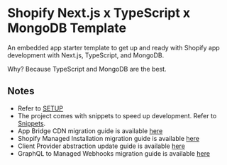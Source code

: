 # Shopify Next.js x TypeScript x MongoDB Template

An embedded app starter template to get up and ready with Shopify app development with Next.js, TypeScript, and MongoDB.

Why? Because TypeScript and MongoDB are the best.

## Notes

- Refer to [SETUP](/docs/SETUP.md)
- The project comes with snippets to speed up development. Refer to [Snippets](/docs/SNIPPETS.md).
- App Bridge CDN migration guide is available [here](/docs/migration/app-bridge-cdn.md)
- Shopify Managed Installation migration guide is available [here](/docs/migration/oauth-to-managed-installation.md)
- Client Provider abstraction update guide is available [here](/docs/migration/clientProvider.md)
- GraphQL to Managed Webhooks migration guide is available [here](/docs/migration/managed-webhooks.md)
